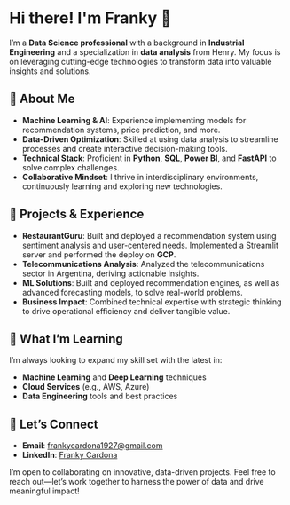 # Hi there! I'm Franky 👋

I’m a **Data Science professional** with a background in **Industrial Engineering** and a specialization in **data analysis** from Henry. My focus is on leveraging cutting-edge technologies to transform data into valuable insights and solutions.

## 🚀 About Me

- **Machine Learning & AI**: Experience implementing models for recommendation systems, price prediction, and more.  
- **Data-Driven Optimization**: Skilled at using data analysis to streamline processes and create interactive decision-making tools.  
- **Technical Stack**: Proficient in **Python**, **SQL**, **Power BI**, and **FastAPI** to solve complex challenges.  
- **Collaborative Mindset**: I thrive in interdisciplinary environments, continuously learning and exploring new technologies.

## 🔬 Projects & Experience

- **RestaurantGuru**: Built and deployed a recommendation system using sentiment analysis and user-centered needs. Implemented a Streamlit server and performed the deploy on **GCP**.
- **Telecommunications Analysis**: Analyzed the telecommunications sector in Argentina, deriving actionable insights.  
- **ML Solutions**: Built and deployed recommendation engines, as well as advanced forecasting models, to solve real-world problems.  
- **Business Impact**: Combined technical expertise with strategic thinking to drive operational efficiency and deliver tangible value.

## 🌱 What I’m Learning

I’m always looking to expand my skill set with the latest in:
- **Machine Learning** and **Deep Learning** techniques  
- **Cloud Services** (e.g., AWS, Azure)  
- **Data Engineering** tools and best practices

## 🤝 Let’s Connect

- **Email**: [frankycardona1927@gmail.com](frankycardona1927@gmail.com)
- **LinkedIn**: [Franky Cardona](https://www.linkedin.com/in/franky-cardona-1927ae/)  

I’m open to collaborating on innovative, data-driven projects. Feel free to reach out—let’s work together to harness the power of data and drive meaningful impact!
